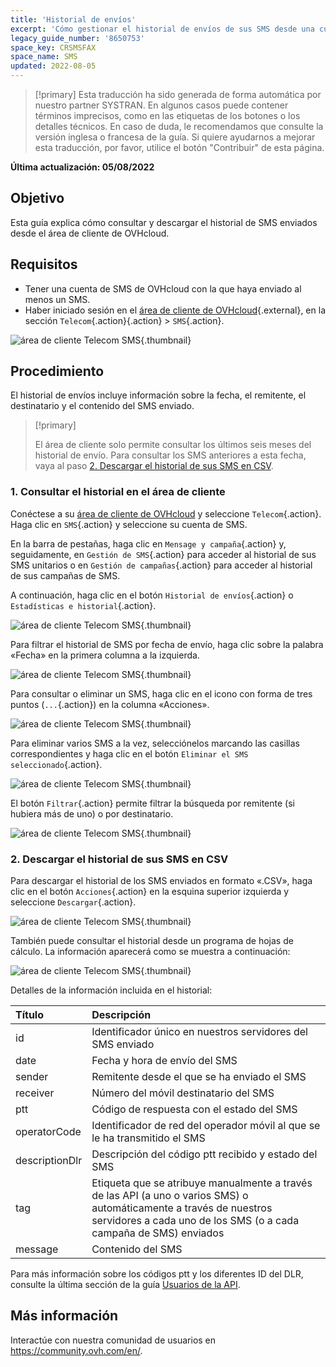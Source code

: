 ```yaml
---
title: 'Historial de envíos'
excerpt: 'Cómo gestionar el historial de envíos de sus SMS desde una cuenta de OVHcloud'
legacy_guide_number: '8650753'
space_key: CRSMSFAX
space_name: SMS
updated: 2022-08-05
---
```


> [!primary]
> Esta traducción ha sido generada de forma automática por nuestro partner SYSTRAN. En algunos casos puede contener términos imprecisos, como en las etiquetas de los botones o los detalles técnicos. En caso de duda, le recomendamos que consulte la versión inglesa o francesa de la guía. Si quiere ayudarnos a mejorar esta traducción, por favor, utilice el botón "Contribuir" de esta página.
>

**Última actualización: 05/08/2022**

## Objetivo

Esta guía explica cómo consultar y descargar el historial de SMS enviados desde el área de cliente de OVHcloud.

## Requisitos

- Tener una cuenta de SMS de OVHcloud con la que haya enviado al menos un SMS.
- Haber iniciado sesión en el [área de cliente de OVHcloud](https://www.ovh.com/auth/?action=gotomanager&from=https://www.ovh.es/&ovhSubsidiary=es){.external}, en la sección `Telecom`{.action}{.action} > `SMS`{.action}.

![área de cliente Telecom SMS](https://raw.githubusercontent.com/ovh/docs/master/templates/control-panel/product-selection/telecom/tpl-telecom-03-en-sms.png){.thumbnail}

## Procedimiento

El historial de envíos incluye información sobre la fecha, el remitente, el destinatario y el contenido del SMS enviado.

> [!primary]
>
> El área de cliente solo permite consultar los últimos seis meses del historial de envío. Para consultar los SMS anteriores a esta fecha, vaya al paso [2. Descargar el historial de sus SMS en CSV](#csv).
>

### 1. Consultar el historial en el área de cliente

Conéctese a su [área de cliente de OVHcloud](https://www.ovh.com/auth/?action=gotomanager&from=https://www.ovh.es/&ovhSubsidiary=es) y seleccione `Telecom`{.action}. Haga clic en `SMS`{.action} y seleccione su cuenta de SMS.

En la barra de pestañas, haga clic en `Mensage y campaña`{.action} y, seguidamente, en `Gestión de SMS`{.action} para acceder al historial de sus SMS unitarios o en `Gestión de campañas`{.action} para acceder al historial de sus campañas de SMS.

A continuación, haga clic en el botón `Historial de envíos`{.action} o `Estadísticas e historial`{.action}.

![área de cliente Telecom SMS](images/smshistory1.png){.thumbnail}

Para filtrar el historial de SMS por fecha de envío, haga clic sobre la palabra «Fecha» en la primera columna a la izquierda.

![área de cliente Telecom SMS](images/smshistory2.png){.thumbnail}

Para consultar o eliminar un SMS, haga clic en el icono con forma de tres puntos (`...`{.action}) en la columna «Acciones».

![área de cliente Telecom SMS](images/smshistory3.png){.thumbnail}

Para eliminar varios SMS a la vez, selecciónelos marcando las casillas correspondientes y haga clic en el botón `Eliminar el SMS seleccionado`{.action}.

![área de cliente Telecom SMS](images/smshistory4.png){.thumbnail}
 
El botón `Filtrar`{.action} permite filtrar la búsqueda por remitente (si hubiera más de uno) o por destinatario.

![área de cliente Telecom SMS](images/smshistory5.png){.thumbnail}
 
### 2. Descargar el historial de sus SMS en CSV <a name="csv"></a>
 
Para descargar el historial de los SMS enviados en formato «.CSV», haga clic en el botón `Acciones`{.action} en la esquina superior izquierda y seleccione `Descargar`{.action}. 
 
![área de cliente Telecom SMS](images/smshistory6.png){.thumbnail}
 
También puede consultar el historial desde un programa de hojas de cálculo. La información aparecerá como se muestra a continuación:

![área de cliente Telecom SMS](images/smshistory7.png){.thumbnail}

Detalles de la información incluida en el historial:

|  Título  |  Descripción  |
|  :-----          |  :-----          |
|  id |  Identificador único en nuestros servidores del SMS enviado |
|  date | Fecha y hora de envío del SMS  |
|  sender |  Remitente desde el que se ha enviado el SMS |
|  receiver |  Número del móvil destinatario del SMS |
|  ptt |  Código de respuesta con el estado del SMS |
|  operatorCode |  Identificador de red del operador móvil al que se le ha transmitido el SMS |
|  descriptionDlr |  Descripción del código ptt recibido y estado del SMS |
|  tag |  Etiqueta que se atribuye manualmente a través de las API (a uno o varios SMS) o automáticamente a través de nuestros servidores a cada uno de los SMS (o a cada campaña de SMS) enviados |
|  message |  Contenido del SMS |

Para más información sobre los códigos ptt y los diferentes ID del DLR, consulte la última sección de la guía [Usuarios de la API](/pages/telecom/sms/tout_savoir_sur_les_utilisateurs_sms#5-especificar-una-url-de-callback).
 
## Más información

Interactúe con nuestra comunidad de usuarios en <https://community.ovh.com/en/>.